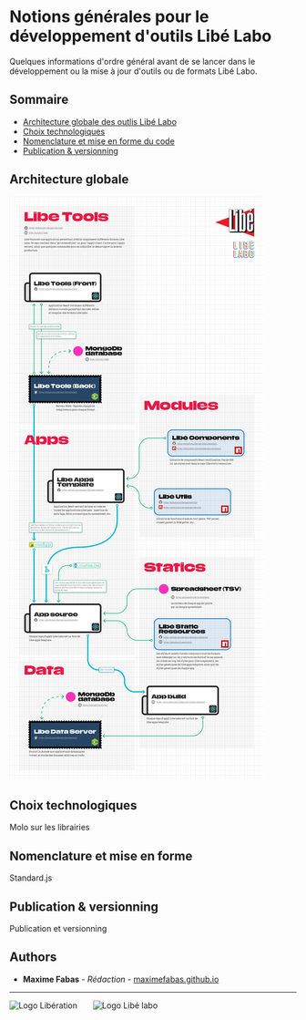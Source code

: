 # Notions générales pour le développement d'outils Libé Labo

Quelques informations d'ordre général avant de se lancer dans le développement ou la mise à jour d'outils ou de formats Libé Labo.

## Sommaire
- [Architecture globale des outlis Libé Labo](https://github.com/libe-max/Docs/blob/master/technical-guidelines-overview.md#architecture-globale)
- [Choix technologiques](https://github.com/libe-max/Docs/blob/master/technical-guidelines-overview.md#choix-technologiques)
- [Nomenclature et mise en forme du code](https://github.com/libe-max/Docs/blob/master/technical-guidelines-overview.md#nomenclature-et-mise-en-forme)
- [Publication & versionning](https://github.com/libe-max/Docs/blob/master/technical-guidelines-overview.md#publication--versionning)

## Architecture globale

![Schéma de l'architecture globale des outils de Libé Labo](https://github.com/libe-max/Docs/raw/master/assets/applications-scheme.png)

## Choix technologiques

Molo sur les librairies

## Nomenclature et mise en forme

Standard.js

## Publication & versionning

Publication et versionning

## Authors

- **Maxime Fabas** - _Rédaction_ - [maximefabas.github.io](https://maximefabas.github.io)

___
![Logo Libération](https://www.liberation.fr/apps/static/assets/liberation-logo_raster_64.png)       ![Logo Libé labo](https://www.liberation.fr/apps/static/assets/libe-labo-logo_raster_64.png)

